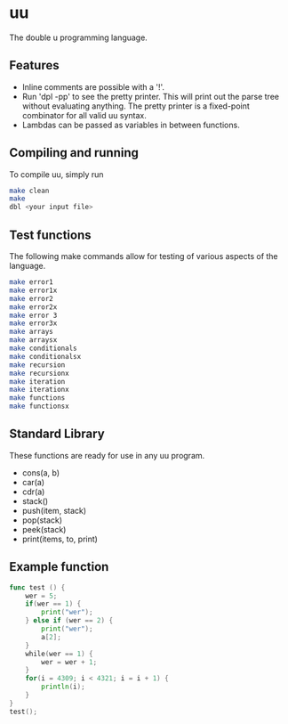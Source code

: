 # uu
The double u programming language.

## Features
  - Inline comments are possible with a '!'.
  - Run 'dpl -pp' to see the pretty printer.
    This will print out the parse tree without evaluating anything.  The pretty printer is a fixed-point combinator for all valid uu syntax.
  - Lambdas can be passed as variables in between functions.

## Compiling and running
  To compile uu, simply run
  ```sh
  make clean
  make
  dbl <your input file>
  ```
 
## Test functions
The following make commands allow for testing of various aspects of the language.
```sh
make error1
make error1x
make error2
make error2x
make error 3
make error3x
make arrays
make arraysx
make conditionals
make conditionalsx
make recursion
make recursionx
make iteration
make iterationx
make functions
make functionsx
```

## Standard Library
These functions are ready for use in any uu program.
  - cons(a, b)
  - car(a)
  - cdr(a)
  - stack()
  - push(item, stack)
  - pop(stack)
  - peek(stack)
  - print(items, to, print)

## Example function
```go
func test () {
    wer = 5;
    if(wer == 1) {
        print("wer");
    } else if (wer == 2) {
        print("wer");
        a[2];
    }
    while(wer == 1) {
        wer = wer + 1;
    }
    for(i = 4309; i < 4321; i = i + 1) {
        println(i);
    }
}
test();
```
